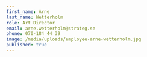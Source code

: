 ```yaml
---
first_name: Arne
last_name: Wetterholm
role: Art Director
email: arne.wetterholm@strateg.se
phone: 070-184 44 39
image: /media/uploads/employee-arne-wetterholm.jpg
published: true
---
```

